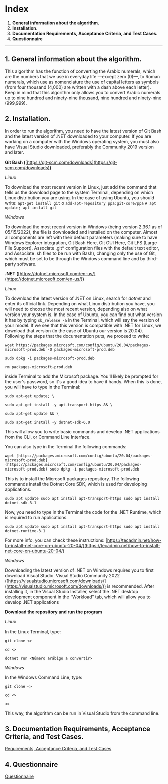 # Index

1. **General information about the algorithm.**
2. **Installation.**
3. **Documentation Requirements, Acceptance Criteria, and Test Cases.**
4. **Questionnaire**

---

## 1. **General information about the algorithm.**
    
This algorithm has the function of converting the Arabic numerals, which are the numbers that we use in everyday life —except zero (0)—, to Roman numerals, which use as nomenclature the use of capital letters as symbols (from four thousand (4,000) are written with a dash above each letter). Keep in mind that this algorithm only allows you to convert Arabic numerals up to nine hundred and ninety-nine thousand, nine hundred and ninety-nine (999,999).

## 2. **Installation.**
    
In order to run the algorithm, you need to have the latest version of Git Bash and the latest version of .NET downloaded to your computer. If you are working on a computer with the Windows operating system, you must also have Visual Studio downloaded, preferably the Community 2019 version and later.
    
**Git Bash (**[https://git-scm.com/downloads](https://git-scm.com/downloads)**)**
    
*Linux*
    
To download the most recent version in Linux, just add the command that tells us the download page to the system Terminal, depending on which Linux distribution you are using. In the case of using Ubuntu, you should write: `apt-get install git` o `add-apt-repository ppa:git-core/ppa` `# apt update; apt install git`
    
*Windows*

To download the most recent version in Windows (being version 2.36.1 as of 05/15/2022), the file is downloaded and installed on the computer. Almost all components are left with their default parameters (making sure to have Windows Explorer integration, Git Bash Here, Git GUI Here, Git LFS (Large File Support), Associate .git* configuration files with the default text editor, and Associate .sh files to be run with Bash), changing only the use of Git, which must be set to be through the Windows command line and by third-party software.

**.NET (**[https://dotnet.microsoft.com/en-us/](https://dotnet.microsoft.com/en-us/)**)**

*Linux*

To download the latest version of .NET on Linux, search for *dotnet* and enter its official link. Depending on what Linux distribution you have, you will need to choose the most recent version, depending also on what version your system is. In the case of Ubuntu, you can find out what version it has by typing `sb_release -a` in the Terminal, which will say the version of your model. If we see that this version is compatible with .NET for Linux, we download that version (in the case of Ubuntu our version is 20.04). Following the steps that the documentation puts, we proceed to write:

`wget https://packages.microsoft.com/config/ubuntu/20.04/packages-microsoft-prod.deb -O packages-microsoft-prod.deb`

`sudo dpkg -i packages-microsoft-prod.deb`

`rm packages-microsoft-prod.deb`

inside Terminal to add the Microsoft package. You'll likely be prompted for the user's password, so it's a good idea to have it handy. When this is done, you will have to type in the Terminal:

`sudo apt-get update; \`

`sudo apt-get install -y apt-transport-https && \`

`sudo apt-get update && \`

`sudo apt-get install -y dotnet-sdk-6.0`

This will allow you to write basic commands and develop .NET applications from the CLI, or Command Line Interface.

You can also type in the Terminal the following commands:

`wget [https://packages.microsoft.com/config/ubuntu/20.04/packages-microsoft-prod.deb](https://packages.microsoft.com/config/ubuntu/20.04/packages-microsoft-prod.deb)
sudo dpkg -i packages-microsoft-prod.deb`

This is to install the Microsoft packages repository. The following commands install the Dotnet Core SDK, which is used for developing applications.

`sudo apt update
sudo apt install apt-transport-https
sudo apt install dotnet-sdk-3.1`

Now, you need to type in the Terminal the code for the .NET Runtime, which is required to run applications.

`sudo apt update
sudo apt install apt-transport-https
sudo apt install dotnet-runtime-3.1`

For more info, you can check these instructions: [https://tecadmin.net/how-to-install-net-core-on-ubuntu-20-04/](https://tecadmin.net/how-to-install-net-core-on-ubuntu-20-04/)

*Windows*

Downloading the latest version of .NET on Windows requires you to first download Visual Studio. Visual Studio Community 2022 ([https://visualstudio.microsoft.com/downloads/](https://visualstudio.microsoft.com/downloads/)) is recommended. After installing it, in the Visual Studio Installer, select the .NET desktop development component in the “Workload” tab, which will allow you to develop .NET applications

**Download the repository and run the program**

*Linux*

In the Linux Terminal, type:

`git clone <>`

`cd <>`

`dotnet run <Número arábigo a convertir>`

*Windows*

In the Windows Command Line, type:

`git clone <>`

`cd <>`

`<>`

This way, the algorithm can be run in Visual Studio from the command line.

## 3. **Documentation Requirements, Acceptance Criteria, and Test Cases.**

[Requirements, Acceptance Criteria, and Test Cases](docs/Documentation.md)
    
## 4. **Questionnaire**

[Questionnaire](docs/Cuestionario.md)
